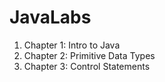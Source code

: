 # JavaLabs

<ol><li>Chapter 1: Intro to Java</li>
<li>Chapter 2: Primitive Data Types</li>
<li>Chapter 3: Control Statements</li></ol>
